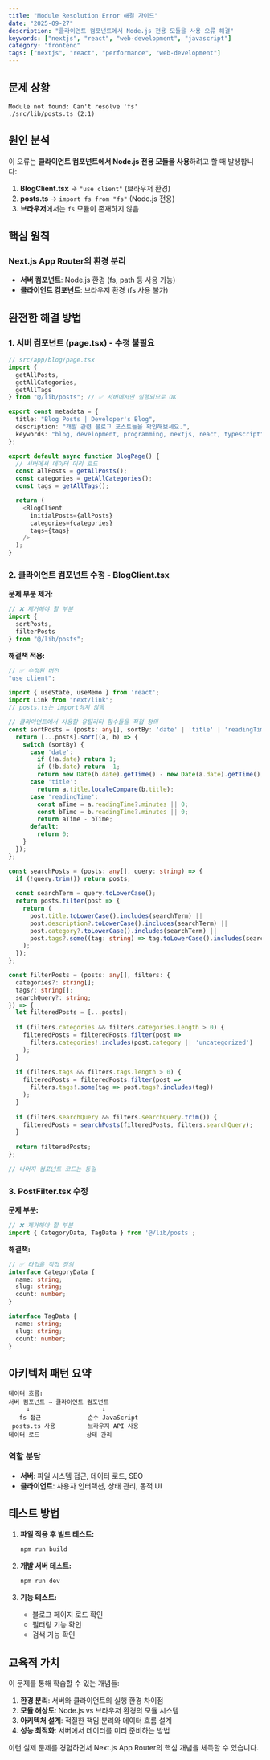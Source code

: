 ```yaml
---
title: "Module Resolution Error 해결 가이드"
date: "2025-09-27"
description: "클라이언트 컴포넌트에서 Node.js 전용 모듈을 사용 오류 해결"
keywords: ["nextjs", "react", "web-development", "javascript"]
category: "frontend"
tags: ["nextjs", "react", "performance", "web-development"]
---
```



## 문제 상황

```
Module not found: Can't resolve 'fs'
./src/lib/posts.ts (2:1)
```

## 원인 분석

이 오류는 **클라이언트 컴포넌트에서 Node.js 전용 모듈을 사용**하려고 할 때 발생합니다:

1. **BlogClient.tsx** → `"use client"` (브라우저 환경)
2. **posts.ts** → `import fs from "fs"` (Node.js 전용)
3. **브라우저**에서는 `fs` 모듈이 존재하지 않음

## 핵심 원칙

### Next.js App Router의 환경 분리
- **서버 컴포넌트**: Node.js 환경 (fs, path 등 사용 가능)
- **클라이언트 컴포넌트**: 브라우저 환경 (fs 사용 불가)

## 완전한 해결 방법

### 1. 서버 컴포넌트 (page.tsx) - 수정 불필요
```typescript
// src/app/blog/page.tsx
import { 
  getAllPosts, 
  getAllCategories, 
  getAllTags
} from "@/lib/posts"; // ✅ 서버에서만 실행되므로 OK

export const metadata = {
  title: "Blog Posts | Developer's Blog",
  description: "개발 관련 블로그 포스트들을 확인해보세요.",
  keywords: "blog, development, programming, nextjs, react, typescript",
};

export default async function BlogPage() {
  // 서버에서 데이터 미리 로드
  const allPosts = getAllPosts();
  const categories = getAllCategories();
  const tags = getAllTags();

  return (
    <BlogClient 
      initialPosts={allPosts}
      categories={categories}
      tags={tags}
    />
  );
}
```

### 2. 클라이언트 컴포넌트 수정 - BlogClient.tsx

**문제 부분 제거:**
```typescript
// ❌ 제거해야 할 부분
import { 
  sortPosts,
  filterPosts
} from "@/lib/posts";
```

**해결책 적용:**
```typescript
// ✅ 수정된 버전
"use client";

import { useState, useMemo } from 'react';
import Link from "next/link";
// posts.ts는 import하지 않음

// 클라이언트에서 사용할 유틸리티 함수들을 직접 정의
const sortPosts = (posts: any[], sortBy: 'date' | 'title' | 'readingTime' = 'date') => {
  return [...posts].sort((a, b) => {
    switch (sortBy) {
      case 'date':
        if (!a.date) return 1;
        if (!b.date) return -1;
        return new Date(b.date).getTime() - new Date(a.date).getTime();
      case 'title':
        return a.title.localeCompare(b.title);
      case 'readingTime':
        const aTime = a.readingTime?.minutes || 0;
        const bTime = b.readingTime?.minutes || 0;
        return aTime - bTime;
      default:
        return 0;
    }
  });
};

const searchPosts = (posts: any[], query: string) => {
  if (!query.trim()) return posts;
  
  const searchTerm = query.toLowerCase();
  return posts.filter(post => {
    return (
      post.title.toLowerCase().includes(searchTerm) ||
      post.description?.toLowerCase().includes(searchTerm) ||
      post.category?.toLowerCase().includes(searchTerm) ||
      post.tags?.some((tag: string) => tag.toLowerCase().includes(searchTerm))
    );
  });
};

const filterPosts = (posts: any[], filters: {
  categories?: string[];
  tags?: string[];
  searchQuery?: string;
}) => {
  let filteredPosts = [...posts];
  
  if (filters.categories && filters.categories.length > 0) {
    filteredPosts = filteredPosts.filter(post => 
      filters.categories!.includes(post.category || 'uncategorized')
    );
  }
  
  if (filters.tags && filters.tags.length > 0) {
    filteredPosts = filteredPosts.filter(post => 
      filters.tags!.some(tag => post.tags?.includes(tag))
    );
  }
  
  if (filters.searchQuery && filters.searchQuery.trim()) {
    filteredPosts = searchPosts(filteredPosts, filters.searchQuery);
  }
  
  return filteredPosts;
};

// 나머지 컴포넌트 코드는 동일
```

### 3. PostFilter.tsx 수정

**문제 부분:**
```typescript
// ❌ 제거해야 할 부분
import { CategoryData, TagData } from '@/lib/posts';
```

**해결책:**
```typescript
// ✅ 타입을 직접 정의
interface CategoryData {
  name: string;
  slug: string;
  count: number;
}

interface TagData {
  name: string;
  slug: string;
  count: number;
}
```

## 아키텍처 패턴 요약

```
데이터 흐름:
서버 컴포넌트 → 클라이언트 컴포넌트
     ↓                    ↓
   fs 접근             순수 JavaScript
 posts.ts 사용         브라우저 API 사용
데이터 로드             상태 관리
```

### 역할 분담
- **서버**: 파일 시스템 접근, 데이터 로드, SEO
- **클라이언트**: 사용자 인터랙션, 상태 관리, 동적 UI

## 테스트 방법

1. **파일 적용 후 빌드 테스트:**
   ```bash
   npm run build
   ```

2. **개발 서버 테스트:**
   ```bash
   npm run dev
   ```

3. **기능 테스트:**
   - 블로그 페이지 로드 확인
   - 필터링 기능 확인
   - 검색 기능 확인

## 교육적 가치

이 문제를 통해 학습할 수 있는 개념들:

1. **환경 분리**: 서버와 클라이언트의 실행 환경 차이점
2. **모듈 해상도**: Node.js vs 브라우저 환경의 모듈 시스템
3. **아키텍처 설계**: 적절한 책임 분리와 데이터 흐름 설계
4. **성능 최적화**: 서버에서 데이터를 미리 준비하는 방법

이런 실제 문제를 경험하면서 Next.js App Router의 핵심 개념을 체득할 수 있습니다.

